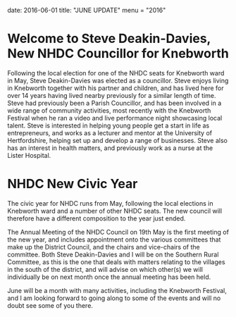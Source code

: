 date: 2016-06-01title: "JUNE UPDATE"
menu = "2016"




# Welcome to Steve Deakin-Davies, New NHDC Councillor for Knebworth

Following the local election for one of the NHDC seats for Knebworth
ward in May, Steve Deakin-Davies was elected as a councillor. Steve
enjoys living in Knebworth together with his partner and children, and
has lived here for over 14 years having lived nearby previously for a
similar length of time. Steve had previously been a Parish Councillor,
and has been involved in a wide range of community activities, most
recently with the Knebworth Festival when he ran a video and live
performance night showcasing local talent. Steve is interested in
helping young people get a start in life as entrepreneurs, and works as
a lecturer and mentor at the University of Hertfordshire, helping set up
and develop a range of businesses. Steve also has an interest in health
matters, and previously work as a nurse at the Lister Hospital.

# NHDC New Civic Year

The civic year for NHDC runs from May, following the local elections in
Knebworth ward and a number of other NHDC seats. The new council will
therefore have a different composition to the year just ended.

The Annual Meeting of the NHDC Council on 19th May is the first meeting
of the new year, and includes appointment onto the various committees
that make up the District Council, and the chairs and vice-chairs of the
committee. Both Steve Deakin-Davies and I will be on the Southern Rural
Committee, as this is the one that deals with matters relating to the
villages in the south of the district, and will advise on which other(s)
we will individually be on next month once the annual meeting has been
held.

June will be a month with many activities, including the Knebworth
Festival, and I am looking forward to going along to some of the events
and will no doubt see some of you there.
